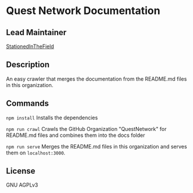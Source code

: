 # Quest Network Documentation

## Lead Maintainer

[StationedInTheField](https://github.com/StationedInTheField)

## Description

An easy crawler that merges the documentation from the README.md files in this organization.

## Commands

`npm install` Installs the dependencies

`npm run crawl` Crawls the GitHub Organization "QuestNetwork" for README.md files and combines them into the docs folder

`npm run serve` Merges the README.md files in this organization and serves them on `localhost:3000`.

## License

GNU AGPLv3
